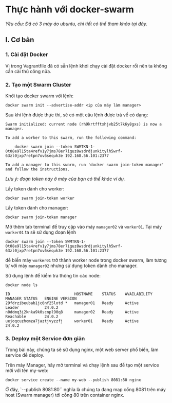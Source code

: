 # Thực hành với docker-swarm
*Yêu cầu: Đã có 3 máy ảo ubuntu, chi tiết có thể tham khảo tại [đây](https://github.com/lekien-2803/docker-swarm-practice/blob/main/vagrant.md).*
## I. Cơ bản
### 1. Cài đặt Docker 

Vì trong Vagrantfile đã có sẵn lệnh khởi chạy cài đặt docker rồi nên ta không cần cài thủ công nữa.

### 2. Tạo một Swarm Cluster

Khởi tạo docker swarm với lệnh:
```
docker swarm init --advertise-addr <ip của máy làm manager>
```

Sau khi lệnh được thực thi, sẽ có một câu lệnh được trả về có dạng:
```
Swarm initialized: current node (rh9krtfftxhjvb25t7k6y8gxs) is now a manager.

To add a worker to this swarm, run the following command:

    docker swarm join --token SWMTKN-1-0t08e9l15ta4refv1y7jms78er7iguz8wsdrdjunkitylh5wrf-63zl0jxp7retpn7ov6sequk3e 192.168.56.101:2377

To add a manager to this swarm, run 'docker swarm join-token manager' and follow the instructions.
```

*Lưu ý: đoạn token này ở máy của bạn có thể khác ví dụ.*

Lấy token dành cho worker:
```
docker swarm join-token worker
```

Lấy token dành cho manager:
```
docker swarm join-token manager
```

Mở thêm tab terminal để truy cập vào máy `manager02` và `worker01`. Tại máy `worker01` ta sẽ sử dụng đoạn lệnh
```
docker swarm join --token SWMTKN-1-0t08e9l15ta4refv1y7jms78er7iguz8wsdrdjunkitylh5wrf-63zl0jxp7retpn7ov6sequk3e 192.168.56.101:2377
```
để biến máy `worker01` trở thành worker node trong docker swarm, làm tương tự với máy `manager02` nhưng sử dụng token dành cho manager.

Sử dụng lệnh để kiểm tra thông tin các node:
```
docker node ls

ID                            HOSTNAME    STATUS    AVAILABILITY   MANAGER STATUS   ENGINE VERSION
29fdrzibeubab1jc6nf25lotd *   manager01   Ready     Active         Leader           24.0.2
n0ddmq3i2knka9k0scnpl90q8     manager02   Ready     Active         Reachable        24.0.2
uejoqcuzhomza7jaztjvyzzfj     worker01    Ready     Active                          24.0.2
```

### 3. Deploy một Service đơn giản

Trong bài này, chúng ta sẽ sử dụng nginx, một web server phổ biến, làm service để deploy.

Trên máy Manager, hãy mở terminal và chạy lệnh sau để tạo một service mới với tên my-web:

```
docker service create --name my-web --publish 8081:80 nginx
```

Ở đây, `--publish 8081:80`` nghĩa là chúng ta đang map cổng 8081 trên máy host (Swarm manager) tới cổng 80 trên container nginx.

